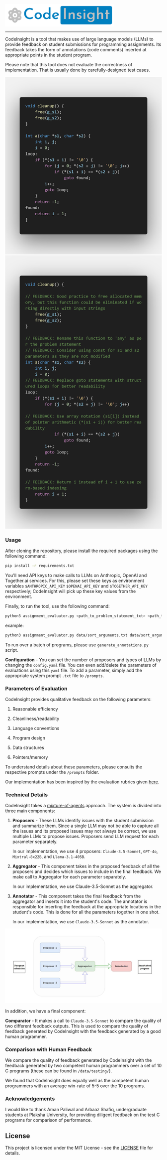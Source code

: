 ![logo](./logo.png)

-----
CodeInsight is a tool that makes use of large language models (LLMs) to provide feedback on student submissions for programming assignments. Its feedback takes the form of annotations (code comments) inserted at appropriate points in the student program. 

Please note that this tool does not evaluate the correctness of implementation. That is usually done by carefully-designed test cases.

![original_program](./left_code.png)
![annotated_feedback](./right_code.png)

### Usage

After cloning the repository, please install the required packages using the following command:

```bash
pip install -r requirements.txt
```
You'll need API keys to make calls to LLMs on Anthropic, OpenAI and Together.ai services. For this, please set these keys as environment variables `$ANTHROPIC_API_KEY` `$OPENAI_API_KEY` and `$TOGETHER_API_KEY` respectively; CodeInsight will pick up these key values from the environment.

Finally, to run the tool, use the following command:

```bash
python3 assignment_evaluator.py <path_to_problem_statement_txt> <path_to_student_code_c> 
```
example:

```bash
python3 assignment_evaluator.py data/sort_arguments.txt data/sort_arguments.cc
```
To run over a batch of programs, please use `generate_annotations.py` script.

**Configuration** - You can set the number of proposers and types of LLMs by changing the `config.yaml` file. You can even add/delete the parameters of evaluations using this `yaml` file. To add a parameter, simply add the appropriate system prompt `.txt` file to `/prompts`.

### Parameters of Evaluation

CodeInsight provides qualitative feedback on the following parameters:

1. Reasonable efficiency

2. Cleanliness/readability

3. Language conventions

4. Program design

5. Data structures

6. Pointers/memory

To understand details about these parameters, please consults the respective prompts under the `/prompts` folder. 

Our implementation has been inspired by the evaluation rubrics given [here](https://web.stanford.edu/class/archive/cs/cs107/cs107.1166/advice_assigngrade.html).

### Technical Details

CodeInsight takes a [mixture-of-agents](https://arxiv.org/abs/2406.04692) approach. The system is divided into three main components:

1. **Proposers** - These LLMs identify issues with the student submission and summarize them. Since a single LLM may not be able to capture all the issues and its proposed issues may not always be correct, we use multiple LLMs to propose issues. Proposers send LLM request for each parameter separately.

    In our implementation, we use 4 proposers: `Claude-3.5-Sonnet`, `GPT-4o`, `Mixtral-8x22B`, and `Llama-3.1-405B`.

2. **Aggregator** - This component takes in the proposed feedback of all the proposers and decides which issues to include in the final feedback. We make call to Aggregator for each parameter separately.

    In our implementation, we use Claude-3.5-Sonnet as the aggregator.

3. **Annotator** - This component takes the final feedback from the aggregator and inserts it into the student's code. The annotator is responsible for inserting the feedback at the appropriate locations in the student's code. This is done for all the parameters together in one shot.

    In our implementation, we use `Claude-3.5-Sonnet` as the annotator.

![architecture](./system_diagram.png)

In addition, we have a final component:

**Comparator** - It makes a call to `Claude-3.5-Sonnet` to compare the quality of two different feedback outputs. This is used to compare the quality of feedback generated by CodeInsight with the feedback generated by a good human programmer.

### Comparison with Human Feedback

We compare the quality of feedback generated by CodeInsight with the feedback generated by two competent human programmers over a set of 10 C programs (these can be found in `/data/testing/`).

We found that CodeInsight does equally well as the competent human programmers with an average win-rate of 5-5 over the 10 programs.

### Acknowledgements

I would like to thank Aman Paliwal and Arbaaz Shafiq, undergraduate students at Plaksha University, for providing diligent feedback on the test C programs for comparison of performance.

## License

This project is licensed under the MIT License - see the [LICENSE](LICENSE) file for details.
